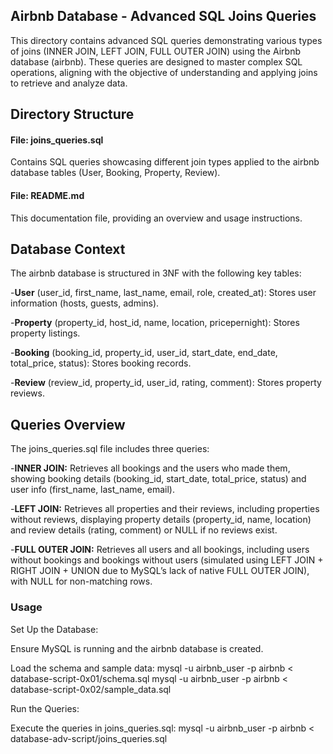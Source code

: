 ## Airbnb Database - Advanced SQL Joins Queries

This directory contains advanced SQL queries demonstrating various types of joins (INNER JOIN, LEFT JOIN, FULL OUTER JOIN) using the Airbnb database (airbnb). These queries are designed to master complex SQL operations, aligning with the objective of understanding and applying joins to retrieve and analyze data.

## Directory Structure

#### File: joins_queries.sql

  Contains SQL queries showcasing different join types applied to the airbnb database tables (User, Booking, Property, Review).

#### File: README.md

  This documentation file, providing an overview and usage instructions.


## Database Context

The airbnb database is structured in 3NF with the following key tables:

-**User** (user_id, first_name, last_name, email, role, created_at): Stores user information (hosts, guests, admins).

-**Property** (property_id, host_id, name, location, pricepernight): Stores property listings.

-**Booking** (booking_id, property_id, user_id, start_date, end_date, total_price, status): Stores booking records.

-**Review** (review_id, property_id, user_id, rating, comment): Stores property reviews.


## Queries Overview
The joins_queries.sql file includes three queries:

-**INNER JOIN:** Retrieves all bookings and the users who made them, showing booking details (booking_id, start_date, total_price, status) and user info (first_name, last_name, email).

-**LEFT JOIN:** Retrieves all properties and their reviews, including properties without reviews, displaying property details (property_id, name, location) and review details (rating, comment) or NULL if no reviews exist.

-**FULL OUTER JOIN:** Retrieves all users and all bookings, including users without bookings and bookings without users (simulated using LEFT JOIN + RIGHT JOIN + UNION due to MySQL’s lack of native FULL OUTER JOIN), with NULL for non-matching rows.

### Usage

Set Up the Database:

Ensure MySQL is running and the airbnb database is created.

Load the schema and sample data:
mysql -u airbnb_user -p airbnb < database-script-0x01/schema.sql
mysql -u airbnb_user -p airbnb < database-script-0x02/sample_data.sql

Run the Queries:

Execute the queries in joins_queries.sql:
mysql -u airbnb_user -p airbnb < database-adv-script/joins_queries.sql


